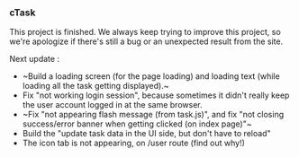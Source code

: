 ### cTask

This project is finished. We always keep trying to improve this project, so we're apologize if there's still a bug or an unexpected result from the site.

Next update : 
- ~Build a loading screen (for the page loading) and loading text (while loading all the task getting displayed).~
- Fix "not working login session", because sometimes it didn't really keep the user account logged in at the same browser.
- ~Fix "not appearing flash message (from task.js)", and fix "not closing success/error banner when getting clicked (on index page)"~
- Build the "update task data in the UI side, but don't have to reload"
- The icon tab is not appearing, on /user route (find out why!)
